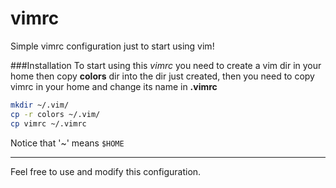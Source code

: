 vimrc
===

Simple vimrc configuration just to start using vim!

###Installation
To start using this *vimrc* you need to create a vim dir in your home then copy **colors** dir into the dir just created, then you need to copy vimrc in your home and change its name in **.vimrc**

```bash
mkdir ~/.vim/
cp -r colors ~/.vim/
cp vimrc ~/.vimrc
```

Notice that '~' means `$HOME`

---
Feel free to use and modify this configuration.
